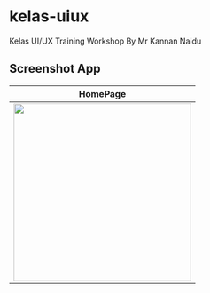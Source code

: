 # kelas-uiux

Kelas UI/UX Training Workshop By Mr Kannan Naidu

## Screenshot App

| HomePage      | 
|------------|
| <img src="../master/images/screenshotapp1.png" width="320px"> |

